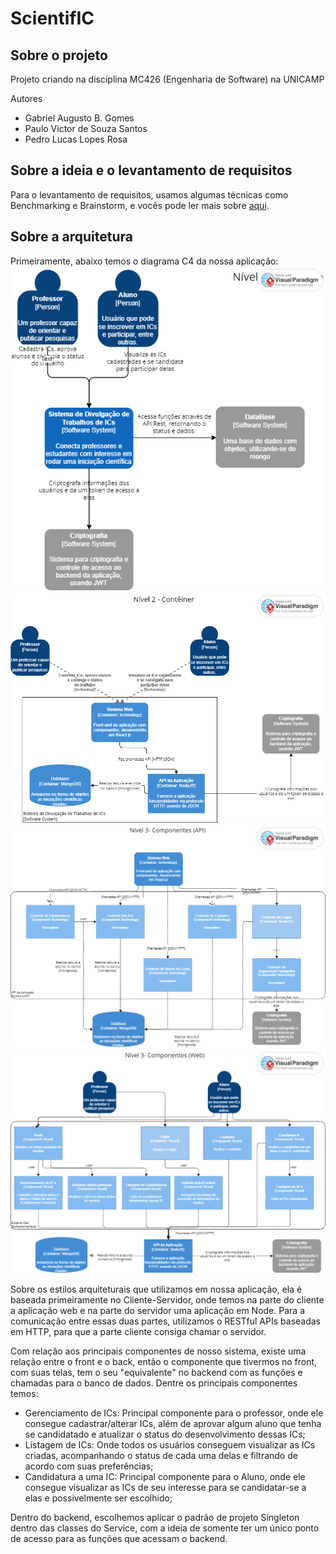 # ScientifIC

## Sobre o projeto
Projeto criando na disciplina MC426 (Engenharia de Software) na UNICAMP

Autores

- Gabriel Augusto B. Gomes
- Paulo Victor de Souza Santos
- Pedro Lucas Lopes Rosa

## Sobre a ideia e o levantamento de requisitos

Para o levantamento de requisitos, usamos algumas técnicas como Benchmarking e Brainstorm, e vocês pode ler mais sobre [aqui](https://github.com/PedroRosa-Gif/scientifIC/blob/develop/REQUIREMENTS.md).

## Sobre a arquitetura

Primeiramente, abaixo temos o diagrama C4 da nossa aplicação:
![C4 - Nível 1](https://github.com/PedroRosa-Gif/scientifIC/blob/develop/docs/C4%20Nivel%201.png)
![C4 - Nível 2](https://github.com/PedroRosa-Gif/scientifIC/blob/develop/docs/C4%20Nivel%202.png)
![C4 - Nível 3 (API)](https://github.com/PedroRosa-Gif/scientifIC/blob/develop/docs/C4%20Nivel%203%20API.png)
![C4 - Nível 3 (WEB)](https://github.com/PedroRosa-Gif/scientifIC/blob/develop/docs/C4%20Nivel%203%20Web.png)

Sobre os estilos arquiteturais que utilizamos em nossa aplicação, ela é baseada primeiramente no Cliente-Servidor, onde temos na parte do cliente a aplicação web e na parte do servidor uma aplicação em Node. Para a comunicação entre essas duas partes, utilizamos o RESTful APIs baseadas em HTTP, para que a parte cliente consiga chamar o servidor.

Com relação aos principais componentes de nosso sistema, existe uma relação entre o front e o back, então o componente que tivermos no front, com suas telas, tem o seu "equivalente" no backend com as funções e chamadas para o banco de dados. Dentre os principais componentes temos:
- Gerenciamento de ICs: Principal componente para o professor, onde ele consegue cadastrar/alterar ICs, além de aprovar algum aluno que tenha se candidatado e atualizar o status do desenvolvimento dessas ICs;
- Listagem de ICs: Onde todos os usuários conseguem visualizar as ICs criadas, acompanhando o status de cada uma delas e filtrando de acordo com suas preferências;
- Candidatura a uma IC: Principal componente para o Aluno, onde ele consegue visualizar as ICs de seu interesse para se candidatar-se a elas e possivelmente ser escolhido;

Dentro do backend, escolhemos aplicar o padrão de projeto Singleton dentro das classes do Service, com a ideia de somente ter um único ponto de acesso para as funções que acessam o backend.
